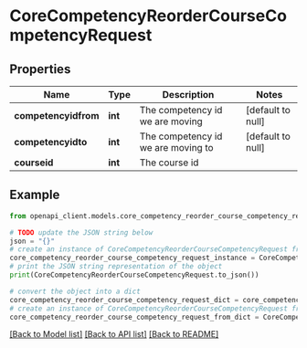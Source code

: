 # CoreCompetencyReorderCourseCompetencyRequest


## Properties

Name | Type | Description | Notes
------------ | ------------- | ------------- | -------------
**competencyidfrom** | **int** | The competency id we are moving | [default to null]
**competencyidto** | **int** | The competency id we are moving to | [default to null]
**courseid** | **int** | The course id | 

## Example

```python
from openapi_client.models.core_competency_reorder_course_competency_request import CoreCompetencyReorderCourseCompetencyRequest

# TODO update the JSON string below
json = "{}"
# create an instance of CoreCompetencyReorderCourseCompetencyRequest from a JSON string
core_competency_reorder_course_competency_request_instance = CoreCompetencyReorderCourseCompetencyRequest.from_json(json)
# print the JSON string representation of the object
print(CoreCompetencyReorderCourseCompetencyRequest.to_json())

# convert the object into a dict
core_competency_reorder_course_competency_request_dict = core_competency_reorder_course_competency_request_instance.to_dict()
# create an instance of CoreCompetencyReorderCourseCompetencyRequest from a dict
core_competency_reorder_course_competency_request_from_dict = CoreCompetencyReorderCourseCompetencyRequest.from_dict(core_competency_reorder_course_competency_request_dict)
```
[[Back to Model list]](../README.md#documentation-for-models) [[Back to API list]](../README.md#documentation-for-api-endpoints) [[Back to README]](../README.md)


